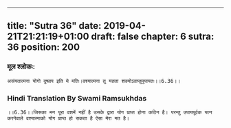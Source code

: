 
---
title: "Sutra 36"
date: 2019-04-21T21:21:19+01:00
draft: false
chapter: 6
sutra: 36
position: 200
---
### मूल श्लोकः:
```
असंयतात्मना योगो दुष्प्राप इति मे मतिः।वश्यात्मना तु यतता शक्योऽवाप्तुमुपायतः।।6.36।।

```

### Hindi Translation By Swami Ramsukhdas
```
।।6.36।।जिसका मन पूरा वशमें नहीं है उसके द्वारा योग प्राप्त होना कठिन है। परन्तु उपायपूर्वक यत्न करनेवाले वश्यात्माको योग प्राप्त हो सकता है ऐसा मेरा मत है। 

```


